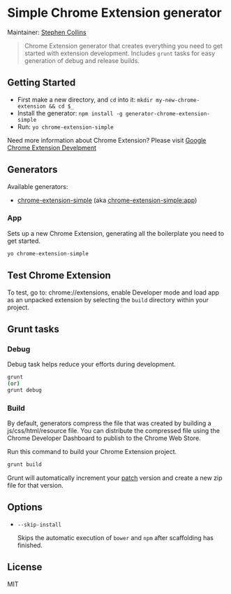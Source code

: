 # Simple Chrome Extension generator

Maintainer: [Stephen Collins](https://github.com/wtfsven)

> Chrome Extension generator that creates everything you need to get started with extension development.
Includes `grunt` tasks for easy generation of debug and release builds.

## Getting Started

- First make a new directory, and `cd` into it: `mkdir my-new-chrome-extension && cd $_`
- Install the generator: `npm install -g generator-chrome-extension-simple`
- Run: `yo chrome-extension-simple`

Need more information about Chrome Extension? Please visit [Google Chrome Extension Develpment](http://developer.chrome.com/extensions/devguide.html)

## Generators

Available generators:

* [chrome-extension-simple](#app) (aka [chrome-extension-simple:app](#app))

### App

Sets up a new Chrome Extension, generating all the boilerplate you need to get started.

```bash
yo chrome-extension-simple
```

## Test Chrome Extension

To test, go to: chrome://extensions, enable Developer mode and load app as an unpacked extension
by selecting the `build` directory within your project.

## Grunt tasks

### Debug

Debug task helps reduce your efforts during development.

```bash
grunt
(or)
grunt debug
```

### Build

By default, generators compress the file that was created by building a js/css/html/resource file. You can distribute the compressed file using the Chrome Developer Dashboard to publish to the Chrome Web Store.

Run this command to build your Chrome Extension project.

```bash
grunt build
```

Grunt will automatically increment your [patch](http://semver.org/) version and create a new
zip file for that version.

## Options

* `--skip-install`

  Skips the automatic execution of `bower` and `npm` after
  scaffolding has finished.


## License

MIT